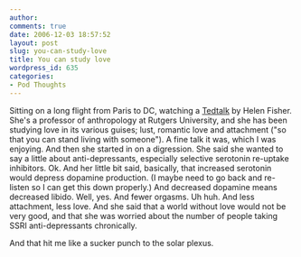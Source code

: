 ```yaml
---
author:
comments: true
date: 2006-12-03 18:57:52
layout: post
slug: you-can-study-love
title: You can study love
wordpress_id: 635
categories:
- Pod Thoughts
---
```


Sitting on a long flight from Paris to DC, watching a [Tedtalk](http://tedblog.typepad.com/tedblog/2006/09/helen_fisher_on.html) by Helen Fisher. She's a professor of anthropology at Rutgers University, and she has been studying love in its various guises; lust, romantic love and attachment ("so that you can stand living with someone"). A fine talk it was, which I was enjoying. And then she started in on a digression. She said she wanted to say a little about anti-depressants, especially selective serotonin re-uptake inhibitors. Ok. And her little bit said, basically, that increased serotonin would depress dopamine production. (I maybe need to go back and re-listen so I can get this down properly.) And decreased dopamine means decreased libido. Well, yes. And fewer orgasms. Uh huh. And less attachment, less love. And she said that a world without love would not be very good, and that she was worried about the number of people taking SSRI anti-depressants chronically.

And that hit me like a sucker punch to the solar plexus.
